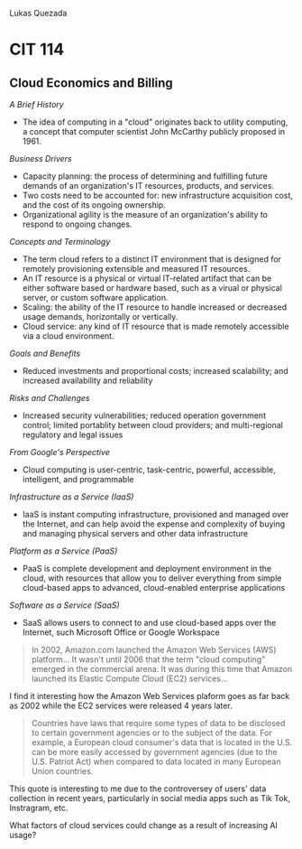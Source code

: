 Lukas Quezada
# CIT 114
## Cloud Economics and Billing
*A Brief History*
- The idea of computing in a "cloud" originates back to utility computing, a concept that computer scientist John McCarthy publicly proposed in 1961.

*Business Drivers*
- Capacity planning: the process of determining and fulfilling future demands of an organization's IT resources, products, and services.
- Two costs need to be accounted for: new infrastructure acquisition cost, and the cost of its ongoing ownership.
- Organizational agility is the measure of an organization's ability to respond to ongoing changes.

*Concepts and Terminology*
- The term cloud refers to a distinct IT environment that is designed for remotely provisioning extensible and measured IT resources.
- An IT resource is a physical or virtual IT-related artifact that can be either software based or hardware based, such as a virual or physical server, or custom software application.
- Scaling: the ability of the IT resource to handle increased or decreased usage demands, horizontally or vertically.
- Cloud service: any kind of IT resource that is made remotely accessible via a cloud environment.

*Goals and Benefits*
- Reduced investments and proportional costs; increased scalability; and increased availability and reliability

*Risks and Challenges*
- Increased security vulnerabilities; reduced operation government control; limited portablity between cloud providers; and multi-regional regulatory and legal issues

*From Google's Perspective*
- Cloud computing is user-centric, task-centric, powerful, accessible, intelligent, and programmable

*Infrastructure as a Service (IaaS)*
- IaaS is instant computing infrastructure, provisioned and managed over the Internet, and can help avoid the expense and complexity of buying and managing physical servers and other data infrastructure

*Platform as a Service (PaaS)*
- PaaS is complete development and deployment environment in the cloud, with resources that allow you to deliver everything from simple cloud-based apps to advanced, cloud-enabled enterprise applications

*Software as a Service (SaaS)*
- SaaS allows users to connect to and use cloud-based apps over the Internet, such Microsoft Office or Google Workspace

> In 2002, Amazon.com launched the Amazon Web Services (AWS) platform... It wasn't until 2006 that the term "cloud computing" emerged in the commercial arena. It was during this time that Amazon launched its Elastic Compute Cloud (EC2) services...

I find it interesting how the Amazon Web Services plaform goes as far back as 2002 while the EC2 services were released 4 years later.

> Countries have laws that require some types of data to be disclosed to certain government agencies or to the subject of the data. For example, a European cloud consumer's data that is located in the U.S. can be more easily accessed by government agencies (due to the U.S. Patriot Act) when compared to data located in many European Union countries.

This quote is interesting to me due to the controversey of users' data collection in recent years, particularly in social media apps such as Tik Tok, Instragram, etc.

What factors of cloud services could change as a result of increasing AI usage?
